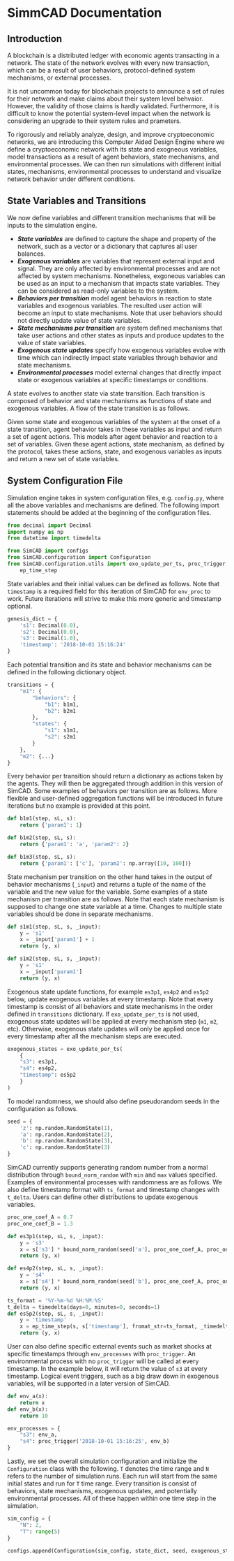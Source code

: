 # SimmCAD Documentation

## Introduction

A blockchain is a distributed ledger with economic agents transacting in a network. The state of the network evolves with every new transaction, which can be a result of user behaviors, protocol-defined system mechanisms, or external processes.

It is not uncommon today for blockchain projects to announce a set of rules for their network and make claims about their system level behvaior. However, the validity of those claims is hardly validated. Furthermore, it is difficult to know the potential system-level impact when the network is considering an upgrade to their system rules and prameters.

To rigorously and reliably analyze, design, and improve cryptoeconomic networks, we are introducing this Computer Aided Design Engine where we define a cryptoeconomic network with its state and exogneous variables, model transactions as a result of agent behaviors, state mechanisms, and environmental processes. We can then run simulations with different initial states, mechanisms, environmental processes to understand and visualize network behavior under different conditions.

## State Variables and Transitions

We now define variables and different transition mechanisms that will be inputs to the simulation engine.

- ***State variables*** are defined to capture the shape and property of the network, such as a vector or a dictionary that captures all user balances.
- ***Exogenous variables*** are variables that represent external input and signal. They are only affected by environmental processes and are not affected by system mechanisms. Nonetheless, exgoneous variables can be used as an input to a mechanism that impacts state variables. They can be considered as read-only variables to the system.
- ***Behaviors per transition*** model agent behaviors in reaction to state variables and exogenous variables. The resulted user action will become an input to state mechanisms. Note that user behaviors should not directly update value of state variables. 
- ***State mechanisms per transition*** are system defined mechanisms that take user actions and other states as inputs and produce updates to the value of state variables.
- ***Exogenous state updates*** specify how exogenous variables evolve with time which can indirectly impact state variables through behavior and state mechanisms.
- ***Environmental processes*** model external changes that directly impact state or exogenous variables at specific timestamps or conditions. 

A state evolves to another state via state transition. Each transition is composed of behavior and state mechanisms as functions of state and exogenous variables. A flow of the state transition is as follows.

Given some state and exogenous variables of the system at the onset of a state transition, agent behavior takes in these variables as input and return a set of agent actions. This models after agent behavior and reaction to a set of variables. Given these agent actions, state mechanism, as defined by the protocol, takes these actions, state, and exogenous variables as inputs and return a new set of state variables.

## System Configuration File

Simulation engine takes in system configuration files, e.g. `config.py`, where all the above variables and mechanisms are defined. The following import statements should be added at the beginning of the configuration files.
```python
from decimal import Decimal
import numpy as np
from datetime import timedelta

from SimCAD import configs
from SimCAD.configuration import Configuration
from SimCAD.configuration.utils import exo_update_per_ts, proc_trigger, bound_norm_random, \
    ep_time_step
```

State variables and their initial values can be defined as follows. Note that `timestamp` is a required field for this iteration of SimCAD for `env_proc` to work. Future iterations will strive to make this more generic and timestamp optional.
```python
genesis_dict = {
    's1': Decimal(0.0),
    's2': Decimal(0.0),
    's3': Decimal(1.0),
    'timestamp': '2018-10-01 15:16:24'
}
```

Each potential transition and its state and behavior mechanisms can be defined in the following dictionary object.
```python
transitions = {
    "m1": {
        "behaviors": {
            "b1": b1m1,
            "b2": b2m1
        },
        "states": {
            "s1": s1m1,
            "s2": s2m1
        }
    },
    "m2": {...}
}
```
Every behavior per transition should return a dictionary as actions taken by the agents. They will then be aggregated through addition in this version of SimCAD. Some examples of behaviors per transition are as follows. More flexible and user-defined aggregation functions will be introduced in future iterations but no example is provided at this point. 
```python
def b1m1(step, sL, s):
    return {'param1': 1}

def b1m2(step, sL, s):
    return {'param1': 'a', 'param2': 2}

def b1m3(step, sL, s):
    return {'param1': ['c'], 'param2': np.array([10, 100])}
```
State mechanism per transition on the other hand takes in the output of behavior mechanisms (`_input`) and returns a tuple of the name of the variable and the new value for the variable. Some examples of a state mechanism per transition are as follows. Note that each state mechanism is supposed to change one state variable at a time. Changes to multiple state variables should be done in separate mechanisms.
```python
def s1m1(step, sL, s, _input):
    y = 's1'
    x = _input['param1'] + 1
    return (y, x)

def s1m2(step, sL, s, _input):
    y = 's1'
    x = _input['param1']
    return (y, x)
```
Exogenous state update functions, for example `es3p1`, `es4p2` and `es5p2` below, update exogenous variables at every timestamp. Note that every timestamp is consist of all behaviors and state mechanisms in the order defined in `transitions` dictionary. If `exo_update_per_ts` is not used, exogenous state updates will be applied at every mechanism step (`m1`, `m2`, etc). Otherwise, exogenous state updates will only be applied once for every timestamp after all the mechanism steps are executed.
```python
exogenous_states = exo_update_per_ts(
    {
    "s3": es3p1,
    "s4": es4p2,
    "timestamp": es5p2
    }
)
```
To model randomness, we should also define pseudorandom seeds in the configuration as follows.
```python
seed = {
    'z': np.random.RandomState(1),
    'a': np.random.RandomState(2),
    'b': np.random.RandomState(3),
    'c': np.random.RandomState(3)
}
```
SimCAD currently supports generating random number from a normal distribution through `bound_norm_random` with `min` and `max` values specified. Examples of environmental processes with randomness are as follows. We also define timestamp format with `ts_format` and timestamp changes with `t_delta`. Users can define other distributions to update exogenous variables.
```python
proc_one_coef_A = 0.7
proc_one_coef_B = 1.3

def es3p1(step, sL, s, _input):
    y = 's3'
    x = s['s3'] * bound_norm_random(seed['a'], proc_one_coef_A, proc_one_coef_B)
    return (y, x)

def es4p2(step, sL, s, _input):
    y = 's4'
    x = s['s4'] * bound_norm_random(seed['b'], proc_one_coef_A, proc_one_coef_B)
    return (y, x)

ts_format = '%Y-%m-%d %H:%M:%S'
t_delta = timedelta(days=0, minutes=0, seconds=1)
def es5p2(step, sL, s, _input):
    y = 'timestamp'
    x = ep_time_step(s, s['timestamp'], fromat_str=ts_format, _timedelta=t_delta)
    return (y, x)
```
User can also define specific external events such as market shocks at specific timestamps through `env_processes` with `proc_trigger`. An environmental process with no `proc_trigger` will be called at every timestamp. In the example below, it will return the value of `s3` at every timestamp. Logical event triggers, such as a big draw down in exogenous variables, will be supported in a later version of SimCAD. 
```python
def env_a(x):
    return x
def env_b(x):
    return 10

env_processes = {
    "s3": env_a,
    "s4": proc_trigger('2018-10-01 15:16:25', env_b)
}
```

Lastly, we set the overall simulation configuration and initialize the `Configuration` class with the following. `T` denotes the time range and `N` refers to the number of simulation runs. Each run will start from the same initial states and run for `T` time range. Every transition is consist of behaviors, state mechanisms, exogenous updates, and potentially environmental processes. All of these happen within one time step in the simulation.
```python
sim_config = {
    "N": 2,
    "T": range(5)
}

configs.append(Configuration(sim_config, state_dict, seed, exogenous_states, env_processes, mechanisms))
```
